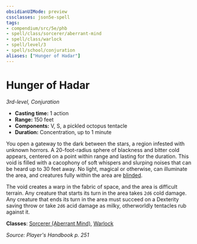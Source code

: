 ```yaml
---
obsidianUIMode: preview
cssclasses: json5e-spell
tags:
- compendium/src/5e/phb
- spell/class/sorcerer/aberrant-mind
- spell/class/warlock
- spell/level/3
- spell/school/conjuration
aliases: ["Hunger of Hadar"]
---
```

# Hunger of Hadar
*3rd-level, Conjuration*  

- **Casting time:** 1 action
- **Range:** 150 feet
- **Components:** V, S, a pickled octopus tentacle
- **Duration:** Concentration, up to 1 minute

You open a gateway to the dark between the stars, a region infested with unknown horrors. A 20-foot-radius sphere of blackness and bitter cold appears, centered on a point within range and lasting for the duration. This void is filled with a cacophony of soft whispers and slurping noises that can be heard up to 30 feet away. No light, magical or otherwise, can illuminate the area, and creatures fully within the area are [blinded](_conditions.md#blinded).

The void creates a warp in the fabric of space, and the area is difficult terrain. Any creature that starts its turn in the area takes `2d6` cold damage. Any creature that ends its turn in the area must succeed on a Dexterity saving throw or take `2d6` acid damage as milky, otherworldly tentacles rub against it.

**Classes**: [Sorcerer (Aberrant Mind)](compendium/classes/sorcerer-aberrant-mind-tce.md), [Warlock](compendium/classes/warlock.md)

*Source: Player's Handbook p. 251*